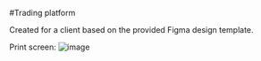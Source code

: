 #Trading platform

Created for a client based on the provided Figma design template.

Print screen:
![image](https://github.com/avaseduard/trading-platform-landing-page/assets/108252343/39dae1fa-2679-47e8-9de2-4a231233de14)
